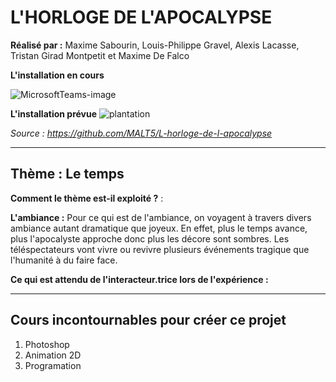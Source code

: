 # L'HORLOGE DE L'APOCALYPSE

**Réalisé par :** Maxime Sabourin, Louis-Philippe Gravel, Alexis Lacasse, Tristan Girad Montpetit et Maxime De Falco

**L'installation en cours** 


![MicrosoftTeams-image](https://user-images.githubusercontent.com/89647723/157122168-dc1900af-ae18-4f51-93e9-4bf25a113a95.png)



**L'installation prévue** 
![plantation](https://user-images.githubusercontent.com/89647723/157122198-8b33f012-b31c-47b0-b709-0918d09a97dd.png)

*Source : https://github.com/MALT5/L-horloge-de-l-apocalypse*

---

## Thème : Le temps

**Comment le thème est-il exploité ?** :

**L'ambiance :**
Pour ce qui est de l'ambiance, on voyagent à travers divers ambiance autant dramatique que joyeux. En effet, plus le temps avance, plus l'apocalyste approche donc plus les décore sont sombres. Les téléspectateurs vont vivre ou revivre plusieurs événements tragique que l'humanité à du faire face.

**Ce qui est attendu de l'interacteur.trice lors de l'expérience :**

---

## Cours incontournables pour créer ce projet

1. Photoshop
2. Animation 2D
3. Programation 
